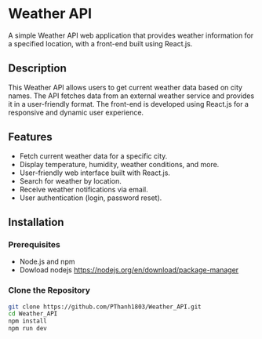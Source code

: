 # Weather API

A simple Weather API web application that provides weather information for a specified location, with a front-end built using React.js.

## Description

This Weather API allows users to get current weather data based on city names. The API fetches data from an external weather service and provides it in a user-friendly format. The front-end is developed using React.js for a responsive and dynamic user experience.

## Features

- Fetch current weather data for a specific city.
- Display temperature, humidity, weather conditions, and more.
- User-friendly web interface built with React.js.
- Search for weather by location.
- Receive weather notifications via email.
- User authentication (login, password reset).

## Installation

### Prerequisites

- Node.js and npm
- Dowload nodejs https://nodejs.org/en/download/package-manager
  

### Clone the Repository

```bash
git clone https://github.com/PThanh1803/Weather_API.git
cd Weather_API
npm install
npm run dev 


